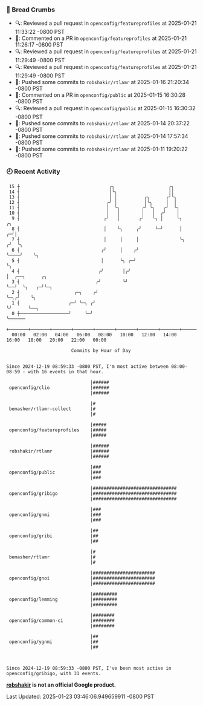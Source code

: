 ### 🍞 Bread Crumbs

 * 🔍: Reviewed a pull request in  `openconfig/featureprofiles` at 2025-01-21 11:33:22 -0800 PST
 * 💬: Commented on a PR in  `openconfig/featureprofiles` at 2025-01-21 11:26:17 -0800 PST
 * 🔍: Reviewed a pull request in  `openconfig/featureprofiles` at 2025-01-21 11:29:49 -0800 PST
 * 🔍: Reviewed a pull request in  `openconfig/featureprofiles` at 2025-01-21 11:29:49 -0800 PST
 * 🚢: Pushed some commits to `robshakir/rtlamr` at 2025-01-16 21:20:34 -0800 PST
 * 💬: Commented on a PR in  `openconfig/public` at 2025-01-15 16:30:28 -0800 PST
 * 🔍: Reviewed a pull request in  `openconfig/public` at 2025-01-15 16:30:32 -0800 PST
 * 🚢: Pushed some commits to `robshakir/rtlamr` at 2025-01-14 20:37:22 -0800 PST
 * 🚢: Pushed some commits to `robshakir/rtlamr` at 2025-01-14 17:57:34 -0800 PST
 * 🚢: Pushed some commits to `robshakir/rtlamr` at 2025-01-11 19:20:22 -0800 PST

### 🕘 Recent Activity
```
 15 ┼                                 ╭╮                    ╭╮
 14 ┤                                 │╰╮                   ││
 13 ┤                                 │ │          ╭╮      ╭╯╰╮
 12 ┤                                ╭╯ │          │╰╮     │  │
 11 ┤                                │  ╰╮        ╭╯ ╰╮   ╭╯  ╰╮
 10 ┤                                │   │        │   │  ╭╯    │
  9 ┤                               ╭╯   │       ╭╯   ╰╮ │     ╰╮        ╭╮
  8 ┤                               │    ╰╮     ╭╯     ╰─╯      │      ╭─╯│
  7 ┤                               │     │     │               ╰╮    ╭╯  ╰╮
  6 ┤                              ╭╯     │    ╭╯                ╰────╯    ╰╮
  5 ┤                              │      ╰╮ ╭─╯                            ╰╮
  4 ┤                             ╭╯       │╭╯                               │  ╭──╮      ╭╮
  3 ┤                            ╭╯        ╰╯                                ╰──╯  ╰╮   ╭─╯╰─╮
  2 ┤                    ╭─╮    ╭╯                                                  ╰─╮╭╯    ╰╮
  1 ┤                  ╭─╯ ╰─╮ ╭╯                                                     ╰╯      ╰──╮
  0 ┼──────────────────╯     ╰─╯                                                                 ╰──────
    +───────+───────+───────+───────+───────+───────+───────+───────+───────+───────+───────+───────+────
  00:00   02:00   04:00   06:00   08:00   10:00   12:00   14:00   16:00   18:00   20:00   22:00   00:00   

						Commits by Hour of Day


Since 2024-12-19 08:59:33 -0800 PST, I'm most active between 08:00-08:59 - with 16 events in that hour.

```



```
                               |######
 openconfig/clio               |######
                               |######

                               |#
 bemasher/rtlamr-collect       |#
                               |#

                               |#####
 openconfig/featureprofiles    |#####
                               |#####

                               |######
 robshakir/rtlamr              |######
                               |######

                               |###
 openconfig/public             |###
                               |###

                               |###############################
 openconfig/gribigo            |###############################
                               |###############################

                               |###
 openconfig/gnmi               |###
                               |###

                               |##
 openconfig/gribi              |##
                               |##

                               |#
 bemasher/rtlamr               |#
                               |#

                               |#######################
 openconfig/gnoi               |#######################
                               |#######################

                               |#########
 openconfig/lemming            |#########
                               |#########

                               |########
 openconfig/common-ci          |########
                               |########

                               |##
 openconfig/ygnmi              |##
                               |##



Since 2024-12-19 08:59:33 -0800 PST, I've been most active in openconfig/gribigo, with 31 events.

```
**[robshakir](mailto:robjs@google.com) is not an official Google product.**  


Last Updated: 2025-01-23 03:46:06.949659911 -0800 PST
